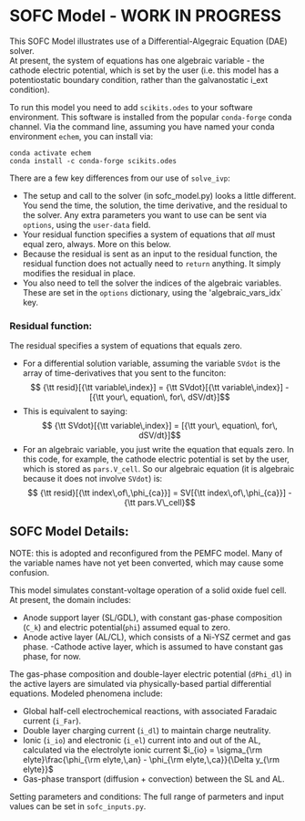 # SOFC Model - WORK IN PROGRESS

This SOFC Model illustrates use of a Differential-Algegraic Equation (DAE) solver.  
At present, the system of equations has one algebraic variable - the cathode electric potential, which is set by the user (i.e. this model has a potentiostatic boundary condition, rather than the galvanostatic i_ext condition).

To run this model you need to add `scikits.odes` to your software environment.  This software is installed from the popular `conda-forge` conda channel.  Via the command line, assuming you have named your conda environment `echem`, you can install via:

``` 
conda activate echem
conda install -c conda-forge scikits.odes
````
There are a few key differences from our use of `solve_ivp`:
- The setup and call to the solver (in sofc_model.py) looks a little different.  You send the time, the solution, the time derivative, and the residual to the solver. Any extra parameters you want to use can be sent via `options`, using the `user-data` field.
- Your residual function specifies a system of equations that _all_ must equal zero, always. More on this below.
- Because the residual is sent as an input to the residual function, the residual function does not actually need to `return` anything. It simply modifies the residual in place.
- You also need to tell the solver the indices of the algebraic variables.  These are set in the `options` dictionary, using the 'algebraic_vars_idx` key.

### Residual function:
The residual specifies a system of equations that equals zero.
-  For a differential solution variable, assuming the variable `SVdot` is the array of time-derivatives that you sent to the funciton:  
$$ {\tt resid}[{\tt variable\,index}]  = {\tt SVdot}[{\tt variable\,index}] - [{\tt your\, equation\, for\, dSV/dt}]$$
- This is equivalent to saying:
$$  {\tt SVdot}[{\tt variable\,index}] = [{\tt your\, equation\, for\, dSV/dt}]$$
- For an algebraic variable, you just write the equation that equals zero. In this code, for example, the cathode electric potential is set by the user, which is stored as `pars.V_cell`.  So our algebraic equation (it is algebraic because it does not involve `SVdot`) is:
$$ {\tt resid}[{\tt index\,of\,\phi_{ca}}] = SV[{\tt index\,of\,\phi_{ca}}] - {\tt pars.V\_cell}$$


## SOFC Model Details:
NOTE: this is adopted and reconfigured from the PEMFC model.  Many of the variable names have not yet been converted, which may cause some confusion.

This model simulates constant-voltage operation of a solid oxide fuel cell.  At present, the domain includes:
- Anode support layer (SL/GDL), with constant gas-phase composition (`C_k`) and electric potential(`phi`) assumed equal to zero.
- Anode active layer (AL/CL), which consists of a Ni-YSZ cermet and gas phase.
-Cathode active layer, which is assumed to have constant gas phase, for now.

The gas-phase composition and double-layer electric potential (`dPhi_dl`) in the active layers are simulated via physically-based partial differential equations.  Modeled phenomena include:
- Global half-cell electrochemical reactions, with associated Faradaic current (`i_Far`).
- Double layer charging current (`i_dl`) to maintain charge neutrality.
- Ionic (`i_io`) and electronic (`i_el`) current into and out of the AL, calculated via the electrolyte ionic current $i_{io} = \sigma_{\rm elyte}\frac{\phi_{\rm elyte,\,an} - \phi_{\rm elyte,\,ca}}{\Delta y_{\rm elyte}}$
- Gas-phase transport (diffusion + convection) between the SL and AL.

Setting parameters and conditions:
The full range of parmeters and input values can be set in `sofc_inputs.py`. 
